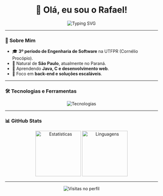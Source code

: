 <h1 align="center">👋 Olá, eu sou o Rafael!</h1>

<p align="center">
  <img src="https://readme-typing-svg.demolab.com?font=Fira+Code&pause=1000&color=22D3EE&center=true&width=435&lines=Engenharia+de+Software+%40UTFPR;Desenvolvedor+em+Formação;Tecnologia+e+Inovação" alt="Typing SVG" />
</p>

---

### 📌 **Sobre Mim**
- 🎓 **3º período de Engenharia de Software** na UTFPR (Cornélio Procópio).
- 🏡 Natural de **São Paulo**, atualmente no Paraná.
- 🌱 Aprendendo **Java, C e desenvolvimento web**.
- 🚀 Foco em **back-end e soluções escaláveis**.

---

### 🛠 **Tecnologias e Ferramentas**
<div align="center">
  <img src="https://skillicons.dev/icons?i=html,css,js,c,java,git,github,vscode" alt="Tecnologias" />
</div>

---

### 📊 **GitHub Stats**
<div align="center">
  <img height="150" src="https://github-readme-stats.vercel.app/api?username=trevizanrafael&show_icons=true&theme=tokyonight&locale=pt-br&hide_border=true" alt="Estatísticas" />
  <img height="150" src="https://github-readme-stats.vercel.app/api/top-langs/?username=trevizanrafael&theme=tokyonight&layout=compact&hide_border=true&langs_count=6" alt="Linguagens" />
</div>

---

<p align="center">
  <img src="https://komarev.com/ghpvc/?username=trevizanrafael&label=Profile%20Views&color=22D3EE&style=flat" alt="Visitas no perfil" />
</p>
